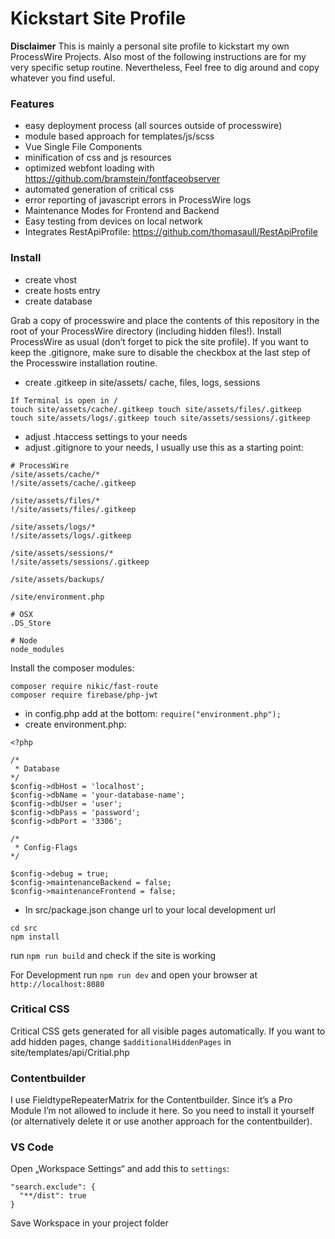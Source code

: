 # Kickstart Site Profile

**Disclaimer**
This is mainly a personal site profile to kickstart my own ProcessWire Projects. Also most of the following instructions are for my very specific setup routine. Nevertheless, Feel free to dig around and copy whatever you find useful.

### Features
- easy deployment process (all sources outside of processwire)
- module based approach for templates/js/scss
- Vue Single File Components
- minification of css and js resources
- optimized webfont loading with https://github.com/bramstein/fontfaceobserver
- automated generation of critical css
- error reporting of javascript errors in ProcessWire logs
- Maintenance Modes for Frontend and Backend
- Easy testing from devices on local network
- Integrates RestApiProfile: https://github.com/thomasaull/RestApiProfile

### Install

- create vhost
- create hosts entry
- create database

Grab a copy of processwire and place the contents of this repository in the root of your ProcessWire directory (including hidden files!). Install ProcessWire as usual (don’t forget to pick the site profile). If you want to keep the .gitignore, make sure to disable the checkbox at the last step of the Processwire installation routine.

- create .gitkeep in site/assets/ cache, files, logs, sessions
```
If Terminal is open in /
touch site/assets/cache/.gitkeep touch site/assets/files/.gitkeep touch site/assets/logs/.gitkeep touch site/assets/sessions/.gitkeep
```
- adjust .htaccess settings to your needs
- adjust .gitignore to your needs, I usually use this as a starting point:
```
# ProcessWire
/site/assets/cache/*
!/site/assets/cache/.gitkeep

/site/assets/files/*
!/site/assets/files/.gitkeep

/site/assets/logs/*
!/site/assets/logs/.gitkeep

/site/assets/sessions/*
!/site/assets/sessions/.gitkeep

/site/assets/backups/

/site/environment.php

# OSX
.DS_Store

# Node
node_modules
```

Install the composer modules:

```
composer require nikic/fast-route
composer require firebase/php-jwt
```

- in config.php add at the bottom: `require("environment.php");`
- create environment.php:

```
<?php

/* 
 * Database
*/ 
$config->dbHost = 'localhost';
$config->dbName = 'your-database-name';
$config->dbUser = 'user';
$config->dbPass = 'password';
$config->dbPort = '3306';

/* 
 * Config-Flags
*/ 

$config->debug = true;
$config->maintenanceBackend = false;
$config->maintenanceFrontend = false;
```

- In src/package.json change url to your local development url

```
cd src
npm install
```

run `npm run build` and check if the site is working

For Development run `npm run dev` and open your browser at `http://localhost:8080`

### Critical CSS
Critical CSS gets generated for all visible pages automatically. If you want to add hidden pages, change `$additionalHiddenPages` in site/templates/api/Critial.php

### Contentbuilder

I use FieldtypeRepeaterMatrix for the Contentbuilder. Since it’s  a Pro Module I’m not allowed to include it here. So you need to install it yourself (or alternatively delete it or use another approach for the contentbuilder).

### VS Code
Open „Workspace Settings“ and add this to `settings`:
```
"search.exclude": {
  "**/dist": true
}
```

Save Workspace in your project folder
